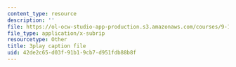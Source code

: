 ```yaml
---
content_type: resource
description: ''
file: https://ol-ocw-studio-app-production.s3.amazonaws.com/courses/9-13-the-human-brain-spring-2019/42de2c65d03f91b19cb7d951fdb88b8f_YD7QG4G7WVg.srt
file_type: application/x-subrip
resourcetype: Other
title: 3play caption file
uid: 42de2c65-d03f-91b1-9cb7-d951fdb88b8f
---
```

